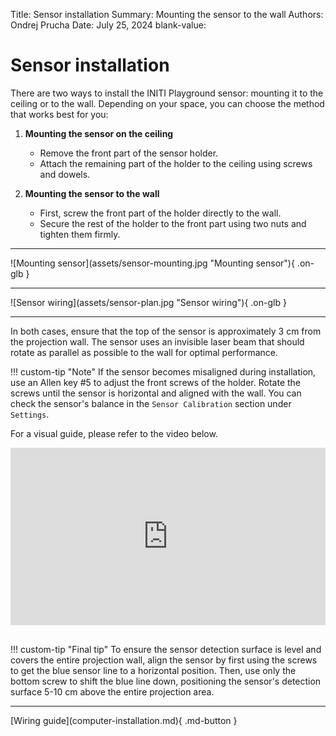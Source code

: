 Title:   Sensor installation
Summary: Mounting the sensor to the wall
Authors: Ondrej Prucha
Date:    July 25, 2024
blank-value:

# Sensor installation

There are two ways to install the INITI Playground sensor: mounting it to the ceiling or to the wall. Depending on your space, you can choose the method that works best for you:

1. **Mounting the sensor on the ceiling**
      - Remove the front part of the sensor holder.
      - Attach the remaining part of the holder to the ceiling using screws and dowels.

1. **Mounting the sensor to the wall**
      - First, screw the front part of the holder directly to the wall.
      - Secure the rest of the holder to the front part using two nuts and tighten them firmly.

------------

<div class="center imageWidth" markdown>
![Mounting sensor](assets/sensor-mounting.jpg "Mounting sensor"){ .on-glb } 
</div>


---------


<div class="center imageWidth" markdown>
![Sensor wiring](assets/sensor-plan.jpg "Sensor wiring"){ .on-glb } 
</div>

-----------


In both cases, ensure that the top of the sensor is approximately 3 cm from the projection wall. The sensor uses an invisible laser beam that should rotate as parallel as possible to the wall for optimal performance.

!!! custom-tip "Note"
    If the sensor becomes misaligned during installation, use an Allen key #5 to adjust the front screws of the holder. Rotate the screws until the sensor is horizontal and aligned with the wall. You can check the sensor's balance in the `Sensor Calibration` section under `Settings`.


For a visual guide, please refer to the video below.

<div class="center imageWidth" markdown>
<div style="padding:56.25% 0 0 0;position:relative;">
<iframe src="https://player.vimeo.com/video/796039598?h=f8dad1db6a&amp;badge=0&amp;autopause=0&amp;player_id=0&amp;app_id=58479" frameborder="0" allow="autoplay; fullscreen; picture-in-picture; clipboard-write" style="position:absolute;top:0;left:0;width:100%;height:100%;" title="INITI Playground - Sensor installation"></iframe></div>
<script src="https://player.vimeo.com/api/player.js"></script>
</div>

<br />


!!! custom-tip "Final tip"
    To ensure the sensor detection surface is level and covers the entire projection wall, align the sensor by first using the screws to get the blue sensor line to a horizontal position. Then, use only the bottom screw to shift the blue line down, positioning the sensor's detection surface 5-10 cm above the entire projection area.

----


<div class="center" markdown>
[Wiring guide](computer-installation.md){ .md-button }
</div>

<br />